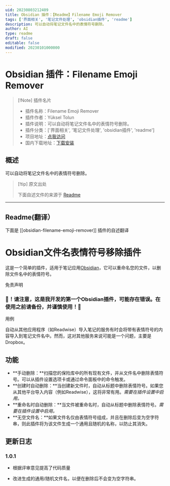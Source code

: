 ```yaml
---
uid: 20230803212409
title: Obsidian 插件：【Readme】Filename Emoji Remover
tags: ['界面相关', '笔记文件处理', 'obsidian插件', 'readme']
description: 可以自动将笔记文件名中的表情符号删除。
author: AI
type: readme
draft: false
editable: false
modified: 20230101000000
---
```


# Obsidian 插件：Filename Emoji Remover

> [!Note] 插件名片
> - 插件名称：Filename Emoji Remover
> - 插件作者：Yüksel Tolun
> - 插件说明：可以自动将笔记文件名中的表情符号删除。
> - 插件分类：['界面相关', '笔记文件处理', 'obsidian插件', 'readme']
> - 项目地址：[点我访问](https://github.com/YTolun/obsidian-filename-emoji-remover)
> - 国内下载地址：[下载安装](https://pkmer.cn/products/plugin/pluginMarket/?obsidian-filename-emoji-remover)

## 概述

可以自动将笔记文件名中的表情符号删除。



> [!tip] 原文出处
> 
>下面自述文件的来源于 [Readme](https://ghproxy.net/https://raw.githubusercontent.com/YTolun/obsidian-filename-emoji-remover/master/README.md)
> 

---

## Readme(翻译）

下面是 [[obsidian-filename-emoji-remover]] 插件的自述翻译



# Obsidian文件名表情符号移除插件

这是一个简单的插件，适用于笔记应用[Obsidian](https://obsidian.md)，它可以重命名您的文件，以删除文件名中的表情符号。

免责声明

### 🔴！请注意，这是我开发的第一个Obsidian插件，可能存在错误。在使用之前请备份，并谨慎使用！🔴

用例

自动从其他应用程序（如Readwise）导入笔记的服务有时会将带有表情符号的内容导入到笔记文件名中。然而，这对其他服务来说可能是一个问题，主要是Dropbox。

## 功能

- **手动删除：**扫描您的保险库中的所有现有文件，并从文件名中删除表情符号。可以从插件设置选项卡或通过命令面板中的命令触发。
- **创建时自动删除：**当创建新文件时，自动从标题中删除表情符号。如果您从其他平台导入内容（例如Readwise），这将非常有用。_需要在插件设置中启用。_
- **重命名时自动删除：**当文件被重命名时，自动从标题中删除表情符号。_需要在插件设置中启用。_
- **无空文件名：**如果文件名仅由表情符号组成，并且在删除后变为空字符串，则此插件将为该文件生成一个通用且随机的名称，以防止其消失。

## 更新日志

### 1.0.1

- 根据评审意见提高了代码质量

-   改进生成的通用/随机文件名，以便在删除后不会变为空字符串。



